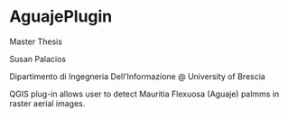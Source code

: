 # AguajePlugin

Master Thesis

Susan Palacios

Dipartimento di Ingegneria Dell’Informazione  @ University of Brescia

QGIS plug-in allows user to detect Mauritia Flexuosa (Aguaje) palmms in raster aerial images.
